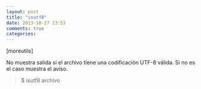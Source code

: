 ```yaml
---
layout: post
title: "isutf8"
date: 2013-10-27 13:53
comments: true
categories: 
---
```

[moreutils]

No muestra salida si el archivo tiene una codificación UTF-8 válida. Si no es el caso muestra el aviso.

>$ isutf8 archivo


